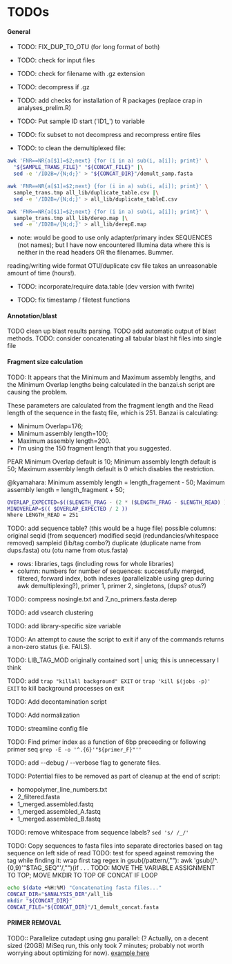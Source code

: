 # TODOs

#### General
- TODO: FIX_DUP_TO_OTU (for long format of both)
- TODO: check for input files
- TODO: check for filename with .gz extension
- TODO: decompress if .gz
- TODO: add checks for installation of R packages (replace crap in  analyses_prelim.R)
- TODO: Put sample ID start ('ID1_') to variable
- TODO: fix subset to not decompress and recompress entire files

- TODO: to clean the demultiplexed file:

```sh
awk 'FNR==NR{a[$1]=$2;next} {for (i in a) sub(i, a[i]); print}' \
  "${SAMPLE_TRANS_FILE}" "${CONCAT_FILE}" |\
  sed -e '/ID2B=/{N;d;}' > "${CONCAT_DIR}"/demult_samp.fasta

awk 'FNR==NR{a[$1]=$2;next} {for (i in a) sub(i, a[i]); print}' \
  sample_trans.tmp all_lib/duplicate_table.csv |\
  sed -e '/ID2B=/{N;d;}' > all_lib/duplicate_tableE.csv

awk 'FNR==NR{a[$1]=$2;next} {for (i in a) sub(i, a[i]); print}' \
  sample_trans.tmp all_lib/derep.map |\
  sed -e '/ID2B=/{N;d;}' > all_lib/derepE.map
```

- note: would be good to use only adapter/primary index SEQUENCES (not names); but I have now encountered Illumina data where this is neither in the read headers OR the filenames. Bummer.

reading/writing wide format OTU/duplicate csv file takes an unreasonable amount of time (hours!).
- TODO: incorporate/require data.table (dev version with fwrite)

- TODO: fix timestamp / filetest functions

#### Annotation/blast
TODO clean up blast results parsing.
TODO add automatic output of blast methods.
TODO: consider concatenating all tabular blast hit files into single file

#### Fragment size calculation
TODO: It appears that the Minimum and Maximum assembly lengths, and the Minimum Overlap lengths being calculated in the banzai.sh script are causing the problem.

These parameters are calculated from the fragment length and the Read length of the sequence in the fastq file, which is 251.
Banzai is calculating:
- Minimum Overlap=176;
- Minimum assembly length=100;
- Maximum assembly length=200.
- I'm using the 150 fragment length that you suggested.

PEAR Minimum Overlap default is 10; Minimum assembly length default is 50; Maximum assembly length default is 0 which disables the restriction.

@kyamahara: Minimum assembly length = length_fragement - 50;  Maximum assembly length = length_fragment + 50;

```sh
OVERLAP_EXPECTED=$(($LENGTH_FRAG - (2 * ($LENGTH_FRAG - $LENGTH_READ) ) ))
MINOVERLAP=$(( $OVERLAP_EXPECTED / 2 ))
Where LENGTH_READ = 251
```

TODO: add sequence table? (this would be a huge file)
possible columns:
original seqid (from sequencer)
modified seqid (redundancies/whitespace removed)
sampleid (lib/tag combo?)
duplicate (duplicate name from dups.fasta)
otu (otu name from otus.fasta)
 - rows: libraries, tags (including rows for whole libraries)
 - column: numbers for number of sequences: successfully merged, filtered, forward index, both indexes (parallelizable using grep during awk demultiplexing?), primer 1, primer 2, singletons, (dups? otus?)

TODO: compress nosingle.txt and 7_no_primers.fasta.derep

TODO: add vsearch clustering

TODO: add library-specific size variable

TODO: An attempt to cause the script to exit if any of the commands returns a non-zero status (i.e. FAILS).

TODO: LIB_TAG_MOD originally contained sort | uniq; this is unnecessary I think

TODO: add `trap "killall background" EXIT` or `trap 'kill $(jobs -p)' EXIT` to kill background processes on exit

TODO: Add decontamination script

TODO: Add normalization

TODO: streamline config file

TODO: Find primer index as a function of 6bp preceeding or following primer seq  `grep -E -o '^.{6}'"${primer_F}"''`

TODO: add --debug / --verbose flag to generate files.

TODO: Potential files to be removed as part of cleanup at the end of script:
- homopolymer_line_numbers.txt
- 2_filtered.fasta
- 1_merged.assembled.fastq
- 1_merged.assembled_A.fastq
- 1_merged.assembled_B.fastq

TODO: remove whitespace from sequence labels? `sed 's/ /_/'`

TODO: Copy sequences to fasta files into separate directories based on tag sequence on left side of read
TODO: test for speed against removing the tag while finding it: wrap first tag regex in gsub(/pattern/,""):  awk 'gsub(/^.{0,9}'"$TAG_SEQ"'/,""){if . . .
TODO: MOVE THE VARIABLE ASSIGNMENT TO TOP; MOVE MKDIR TO TOP OF CONCAT IF LOOP
```sh
echo $(date +%H:%M) "Concatenating fasta files..."
CONCAT_DIR="$ANALYSIS_DIR"/all_lib
mkdir "${CONCAT_DIR}"
CONCAT_FILE="${CONCAT_DIR}"/1_demult_concat.fasta
```
#### PRIMER REMOVAL
TODO:: Parallelize cutadapt using gnu parallel: (? Actually, on a decent sized (20GB) MiSeq run, this only took 7 minutes; probably not worth worrying about optimizing for now). [example here](https://github.com/marcelm/cutadapt/issues/157)

